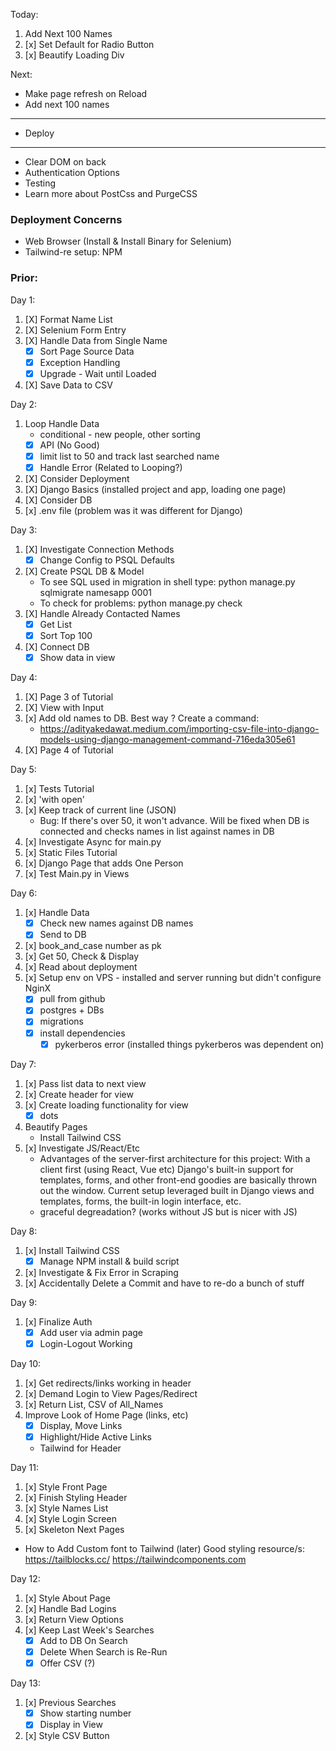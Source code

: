 Today: 
1. Add Next 100 Names
2. [x] Set Default for Radio Button
3. [x] Beautify Loading Div

Next:
* Make page refresh on Reload
* Add next 100 names
-------- 
* Deploy
--------
* Clear DOM on back
* Authentication Options
* Testing
* Learn more about PostCss and PurgeCSS

### Deployment Concerns
* Web Browser (Install & Install Binary for Selenium)
* Tailwind-re setup: NPM

### Prior: 
Day 1:
1. [X] Format Name List
2. [X] Selenium Form Entry
3. [X] Handle Data from Single Name
    * [X] Sort Page Source Data 
    * [X] Exception Handling
    * [X] Upgrade - Wait until Loaded
4. [X] Save Data to CSV

Day 2:
1. Loop Handle Data
    * conditional - new people, other sorting
    * [x] API (No Good)
    * [X] limit list to 50 and track last searched name
    * [X] Handle Error (Related to Looping?)
2. [X] Consider Deployment
3. [X] Django Basics (installed project and app, loading one page)
4. [X] Consider DB
5. [x] .env file (problem was it was different for Django)

Day 3: 
1. [X] Investigate Connection Methods
    * [X] Change Config to PSQL Defaults
2. [X] Create PSQL DB & Model
    * To see SQL used in migration in shell type: python manage.py sqlmigrate namesapp 0001
    * To check for problems: python manage.py check
3. [X] Handle Already Contacted Names
    * [X] Get List
    * [X] Sort Top 100
4. [X] Connect DB
    * [x] Show data in view

Day 4: 
1. [X] Page 3 of Tutorial
2. [X] View with Input
3. [x] Add old names to DB. Best way ? Create a command:
    * https://adityakedawat.medium.com/importing-csv-file-into-django-models-using-django-management-command-716eda305e61
4. [X] Page 4 of Tutorial

Day 5: 
1. [x] Tests Tutorial 
2. [x] 'with open'
3. [x] Keep track of current line (JSON)
    * Bug: If there's over 50, it won't advance. Will be fixed when DB is connected and checks names in list against names in DB
4. [x] Investigate Async for main.py
5. [x] Static Files Tutorial
6. [x] Django Page that adds One Person
7. [x] Test Main.py in Views

Day 6:
1. [x] Handle Data
    * [x] Check new names against DB names
    * [x] Send to DB
2. [x] book_and_case number as pk
3. [x] Get 50, Check & Display
4. [x] Read about deployment
5. [x] Setup env on VPS - installed and server running but didn't configure NginX
    * [x] pull from github
    * [x] postgres + DBs
    * [x] migrations
    * [x] install dependencies
        * [x] pykerberos error (installed things pykerberos was dependent on)

Day 7:
1. [x] Pass list data to next view
2. [x] Create header for view
3. [x] Create loading functionality for view
    * [x] dots
4. Beautify Pages
    * Install Tailwind CSS
5. [x] Investigate JS/React/Etc
    * Advantages of the server-first architecture for this project: With a client first (using React, Vue etc) Django's built-in support for templates, forms, and other front-end goodies are basically thrown out the window. Current setup leveraged built in Django views and templates, forms, the built-in login interface, etc.
    * graceful degreadation? (works without JS but is nicer with JS)

Day 8:
1. [x] Install Tailwind CSS
    * [x] Manage NPM install & build script
2. [x] Investigate & Fix Error in Scraping
3. [x] Accidentally Delete a Commit and have to re-do a bunch of stuff

Day 9: 
1. [x] Finalize Auth
    * [x] Add user via admin page
    * [x] Login-Logout Working

Day 10:
1. [x] Get redirects/links working in header
2. [x] Demand Login to View Pages/Redirect 
3. [x] Return List, CSV of All_Names
4. Improve Look of Home Page (links, etc)
    * [x] Display, Move Links
    * [x] Highlight/Hide Active Links
    * Tailwind for Header

Day 11: 
1. [x] Style Front Page
2. [x] Finish Styling Header
3. [x] Style Names List
4. [x] Style Login Screen
5. [x] Skeleton Next Pages
* How to Add Custom font to Tailwind (later)
Good styling resource/s: https://tailblocks.cc/
https://tailwindcomponents.com

Day 12:
1. [x] Style About Page 
2. [x] Handle Bad Logins
3. [x] Return View Options
4. [x] Keep Last Week's Searches
    * [x] Add to DB On Search
    * [x] Delete When Search is Re-Run
    * [x] Offer CSV (?)

Day 13:
1. [x] Previous Searches
    * [x] Show starting number
    * [x] Display in View
2. [x] Style CSV Button
